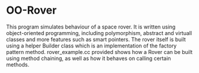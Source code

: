 # OO-Rover
This program simulates behaviour of a space rover. It is written using object-oriented programming,
including polymorphism, abstract and virtuall classes and more features such as smart pointers. 
The rover itself is built using a helper Builder class which is an implementation of the factory pattern method.
rover_example.cc provided shows how a Rover can be built using method chaining, as well as
how it behaves on calling certain methods.
